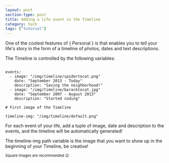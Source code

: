 ```yaml
---
layout: post
section-type: post
title: Adding a life event in the Timeline
category: tech
tags: ["tutorial"]
---
```


One of the coolest features of { Personal } is that enables you to tell your
life's story in the form of a timeline of photos, dates and text descriptions.

The Timeline is controlled by the following variables:

<pre><code data-trim class="yaml">
events:
  - image: "/img/timeline/spidertocat.png"
    date: "September 2013 - Today"
    description: "Saving the neighborhood!"
  - image: "/img/timeline/baracktocat.jpg"
    date: "September 2007 - August 2013"
    description: "Started coding"

# First image of the Timeline

timeline-img: "/img/timeline/default.png"
</code></pre>

For each event of your life, add a tuple of image, date and description to the
events, and the timeline will be automatically generated!

The timeline-img path variable is the image that you want to show up in the
beginning of your Timeline, be creative!

<small>Square images are recommended 😉</small>
